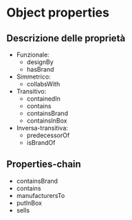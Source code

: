 # Object properties

## Descrizione delle proprietà
-   Funzionale: 
    -   designBy
    -   hasBrand
-   Simmetrico:
    -   collabsWith
-   Transitivo:
    -   containedIn
    -   contains
    -   containsBrand
    -   containsInBox
-   Inversa-transitiva:
    -   predecessorOf 
    -   isBrandOf

## Properties-chain
-   containsBrand
-   contains
-   manufacturersTo
-   putInBox
-   sells